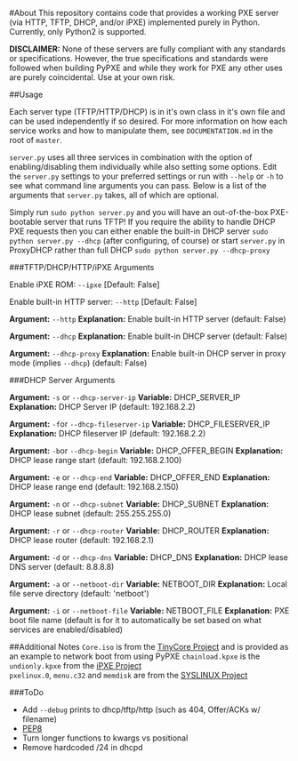 #About
This repository contains code that provides a working PXE server (via HTTP, TFTP, DHCP, and/or iPXE) implemented purely in Python. Currently, only Python2 is supported.

**DISCLAIMER:** None of these servers are fully compliant with any standards or specifications. However, the true specifications and standards were followed when building PyPXE and while they work for PXE any other uses are purely coincidental. Use at your own risk.

##Usage

Each server type (TFTP/HTTP/DHCP) is in it's own class in it's own file and can be used independently if so desired. For more information on how each service works and how to manipulate them, see  ```DOCUMENTATION.md``` in the root of ```master```.

```server.py``` uses all three services in combination with the option of enabling/disabling them individually while also setting some options. Edit the ```server.py``` settings to your preferred settings or run with ```--help``` or ```-h``` to see what command line arguments you can pass. Below is a list of the arguments that ```server.py``` takes, all of which are optional.

Simply run ```sudo python server.py``` and you will have an out-of-the-box PXE-bootable server that runs TFTP! If you require the ability to handle DHCP PXE requests then you can either enable the built-in DHCP server ```sudo python server.py --dhcp``` (after configuring, of course) or start ```server.py``` in ProxyDHCP rather than full DHCP ```sudo python server.py --dhcp-proxy```

###TFTP/DHCP/HTTP/iPXE Arguments

Enable iPXE ROM: ```--ipxe``` [Default: False]

Enable built-in HTTP server: ```--http``` [Default: False]

__Argument:__ ```--http```
__Explanation:__ Enable built-in HTTP server (default: False) 

**Argument:** ```--dhcp```
**Explanation:** Enable built-in DHCP server (default: False)

**Argument:** ```--dhcp-proxy```
**Explanation:** Enable built-in DHCP server in proxy mode (implies ```--dhcp```) (default: False)

###DHCP Server Arguments

**Argument:** ```-s``` or ```--dhcp-server-ip```
**Variable:** DHCP_SERVER_IP
**Explanation:** DHCP Server IP (default: 192.168.2.2) 

**Argument:** ```-f```or ```--dhcp-fileserver-ip```
**Variable:** DHCP_FILESERVER_IP
**Explanation:** DHCP fileserver IP (default: 192.168.2.2)

**Argument:** ```-b```or ```--dhcp-begin```
**Variable:** DHCP_OFFER_BEGIN
**Explanation:** DHCP lease range start (default: 192.168.2.100)

**Argument:** ```-e``` or ```--dhcp-end```
**Variable:** DHCP_OFFER_END
**Explanation:** DHCP lease range end (default: 192.168.2.150)

**Argument:** ```-n``` or ```--dhcp-subnet```
**Variable:** DHCP_SUBNET
**Explanation:** DHCP lease subnet (default: 255.255.255.0)

**Argument:** ```-r``` or ```--dhcp-router```
**Variable:** DHCP_ROUTER
**Explanation:** DHCP lease router (default: 192.168.2.1)

**Argument:** ```-d``` or ```--dhcp-dns```
**Variable:** DHCP_DNS
**Explanation:** DHCP lease DNS server (default: 8.8.8.8)

**Argument:** ```-a``` or ```--netboot-dir```
**Variable:** NETBOOT_DIR
**Explanation:** Local file serve directory (default: 'netboot')

**Argument:** ```-i``` or ```--netboot-file```
**Variable:** NETBOOT_FILE
**Explanation:** PXE boot file name (default is for it to automatically be set based on what services are enabled/disabled)

##Additional Notes
```Core.iso``` is from the [TinyCore Project](http://distro.ibiblio.org/tinycorelinux/) and is provided as an example to network boot from using PyPXE
```chainload.kpxe``` is the ```undionly.kpxe``` from the [iPXE Project](http://ipxe.org/)  
```pxelinux.0```, ```menu.c32``` and ```memdisk``` are from the [SYSLINUX Project](http://www.syslinux.org/)  

###ToDo
- Add ```--debug``` prints to dhcp/tftp/http (such as 404, Offer/ACKs w/ filename)
- [PEP8](http://legacy.python.org/dev/peps/pep-0008/)
- Turn longer functions to kwargs vs positional
- Remove hardcoded /24 in dhcpd
